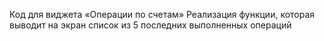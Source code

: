 Код для виджета «Операции по счетам»
Реализация функции, которая выводит на экран список из 5 последних выполненных операций
